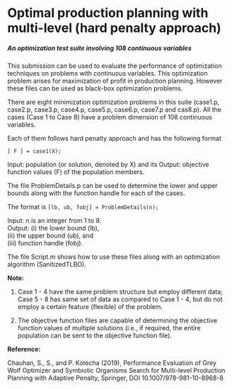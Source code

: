 # Optimal production planning with multi-level (hard penalty approach)
##### An optimization test suite involving 108 continuous variables

This submission can be used to evaluate the performance of optimization techniques on problems with continuous variables. This optimization problem arises for maximization of profit in production planning. However these files can be used as black-box optimization problems.

There are eight minimization optimization problems in this suite (case1.p, case2.p, case3.p, case4.p, case5.p, case6.p, case7.p and cas8.p). All the cases (Case 1 to Case 8) have a problem dimension of 108 continuous variables.

Each of them follows hard penalty approach and has the following format
```
[ F ] = case1(X);
```
Input: population (or solution, denoted by X) and its 
Output: objective function values (F) of the population members.

The file ProblemDetails.p can be used to determine the lower and upper bounds along with the function handle for each of the cases.

The format is `[lb, ub, fobj] = ProblemDetails(n);`

Input: n is an integer from 1 to 8. <br>
Output: (i) the lower bound (lb), <br>
(ii) the upper bound (ub), and <br>
(iii) function handle (fobj).

The file Script.m shows how to use these files along with an optimization algorithm (SanitizedTLBO).


**Note:** <br>
  1. Case 1 - 4 have the same problem structure but employ different data; Case 5 - 8 has same set of data as compared to Case 1 - 4, but do not employ a certain feature (flexible) of the problem.

  2. The objective function files are capable of determining the objective function values of multiple solutions (i.e., if required, the entire population can be sent to the objective function file).

**Reference:**<br>

  Chauhan, S., S., and P. Kotecha (2019), Performance Evaluation of Grey Wolf Optimizer and Symbiotic Organisms Search for Multi-level Production Planning with Adaptive Penalty, Springer, DOI 10.1007/978-981-10-8968-8
